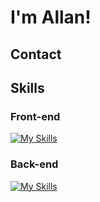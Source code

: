 # I'm Allan!

## Contact

## Skills

### Front-end
[![My Skills](https://skillicons.dev/icons?i=js,html,css)](https://skillicons.dev)

### Back-end
[![My Skills](https://skillicons.dev/icons?i=python)](https://skillicons.dev)

